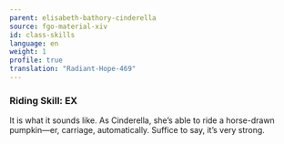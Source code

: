 ```yaml
---
parent: elisabeth-bathory-cinderella
source: fgo-material-xiv
id: class-skills
language: en
weight: 1
profile: true
translation: "Radiant-Hope-469"
---
```


### Riding Skill: EX

It is what it sounds like. As Cinderella, she’s able to ride a horse-drawn pumpkin—er, carriage, automatically. Suffice to say, it’s very strong.
